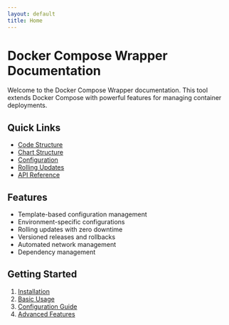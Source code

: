 ```yaml
---
layout: default
title: Home
---
```


# Docker Compose Wrapper Documentation

Welcome to the Docker Compose Wrapper documentation. This tool extends Docker Compose with powerful features for managing container deployments.

## Quick Links

- [Code Structure](code-structure)
- [Chart Structure](chart-structure)
- [Configuration](configuration)
- [Rolling Updates](rolling-updates)
- [API Reference](api-reference)

## Features

- Template-based configuration management
- Environment-specific configurations
- Rolling updates with zero downtime
- Versioned releases and rollbacks
- Automated network management
- Dependency management

## Getting Started

1. [Installation](installation)
2. [Basic Usage](basic-usage)
3. [Configuration Guide](configuration)
4. [Advanced Features](advanced-features) 